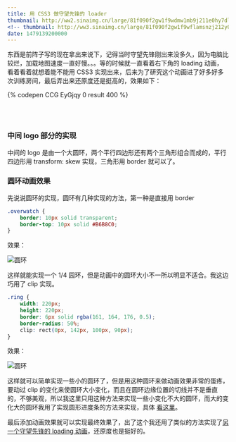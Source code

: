```yaml
---
title: 用 CSS3 做守望先锋的 loader
thumbnail: http://ww2.sinaimg.cn/large/81f090f2gw1f9wdmw1mb9j211e0hy7dl.jpg
<!-- thumbnail: http://ww3.sinaimg.cn/large/81f090f2gw1f9wflamsnzj212y0ksqe6.jpg -->
date: 1479139200000
---
```

东西是前阵子写的现在拿出来说下，记得当时守望先锋刚出来没多久，因为电脑比较烂，加载地图速度一直好慢。。。等的时候就一直看着右下角的 loading 动画，看着看着就想着能不能用 CSS3 实现出来，后来为了研究这个动画进了好多好多次训练房间，最后弄出来还原度还是挺高的，效果如下：

{% codepen CCG EyGjqy 0 result 400 %}

<br /> 

### 中间 logo 部分的实现

中间的 logo 是由一个大圆环，两个平行四边形还有两个三角形组合而成的，平行四边形用 transform: skew 实现，三角形用 border 就可以了。

### 圆环动画效果

先说说圆环的实现，圆环有几种实现的方法，第一种是直接用 border

```css
.overwatch {
    border: 10px solid transparent;
    border-top: 10px solid #B6B8C0;
}
```

效果：

![圆环](http://honggc.b0.upaiyun.com/blog/%E5%9C%86%E7%8E%AF.jpg)

这样就能实现一个 1/4 园环，但是动画中的圆环大小不一所以明显不适合。我这边巧用了 clip 实现。

```css
.ring {
    width: 220px;
    height: 220px;
    border: 6px solid rgba(161, 164, 176, 0.5);
    border-radius: 50%;
    clip: rect(0px, 142px, 100px, 90px);
}
```

效果：

![圆环](http://honggc.b0.upaiyun.com/blog/%E5%9C%86%E7%8E%AF2.jpg)

这样就可以简单实现一些小的圆环了，但是用这种圆环来做动画效果非常的蛋疼，要动过 clip 的变化来使圆环大小变化，而且在圆环边缘位置的切线并不是垂直的，不够美观，所以我这里只用这种方法来实现一些小变化不大的圆环，而大的变化大的圆环我用了实现圆形进度条的方法来实现，具体 [看这里](https://www.xiabingbao.com/css/2015/07/27/css3-animation-circle.html)。

最后添加动画效果就可以实现最终效果了，出了这个我还用了类似的方法实现了[另一个守望先锋的 loading 动画](http://codepen.io/CCG/pen/KrANmJ)，还原度也是挺好的。